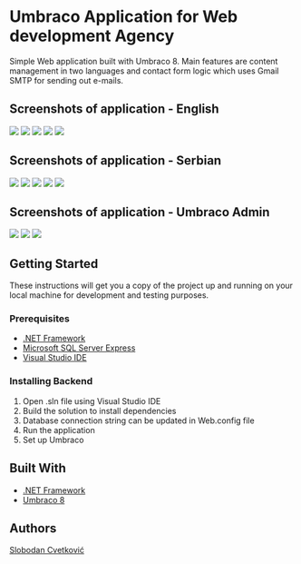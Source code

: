 # Umbraco Application for Web development Agency

Simple Web application built with Umbraco 8. Main features are content management in two languages and contact form logic which uses Gmail SMTP for sending out e-mails.

## Screenshots of application - English
<img src="screenshots/en/Screenshot_1.png"> 
<img src="screenshots/en/Screenshot_2.png"> 
<img src="screenshots/en/Screenshot_3.png"> 
<img src="screenshots/en/Screenshot_4.png">
<img src="screenshots/en/Screenshot_5.png">

## Screenshots of application - Serbian
<img src="screenshots/sr/Screenshot_1.png"> 
<img src="screenshots/sr/Screenshot_2.png"> 
<img src="screenshots/sr/Screenshot_3.png"> 
<img src="screenshots/sr/Screenshot_4.png">
<img src="screenshots/sr/Screenshot_5.png">

## Screenshots of application - Umbraco Admin
<img src="screenshots/Screenshot_1.png"> 
<img src="screenshots/Screenshot_2.png"> 
<img src="screenshots/Screenshot_3.png"> 

## Getting Started

These instructions will get you a copy of the project up and running on your local machine for development and testing purposes.

### Prerequisites

- [.NET Framework](https://dotnet.microsoft.com/download/dotnet-framework/)
- [Microsoft SQL Server Express](https://www.microsoft.com/en-us/sql-server/sql-server-editions-express)
- [Visual Studio IDE](https://visualstudio.microsoft.com/vs/)

### Installing Backend

1. Open .sln file using Visual Studio IDE
2. Build the solution to install dependencies
3. Database connection string can be updated in Web.config file
5. Run the application
6. Set up Umbraco
 
## Built With

* [.NET Framework](https://dotnet.microsoft.com/download/dotnet-framework/)
* [Umbraco 8](https://our.umbraco.com/download/)

## Authors

[Slobodan Cvetković](https://github.com/slobodanc93)
